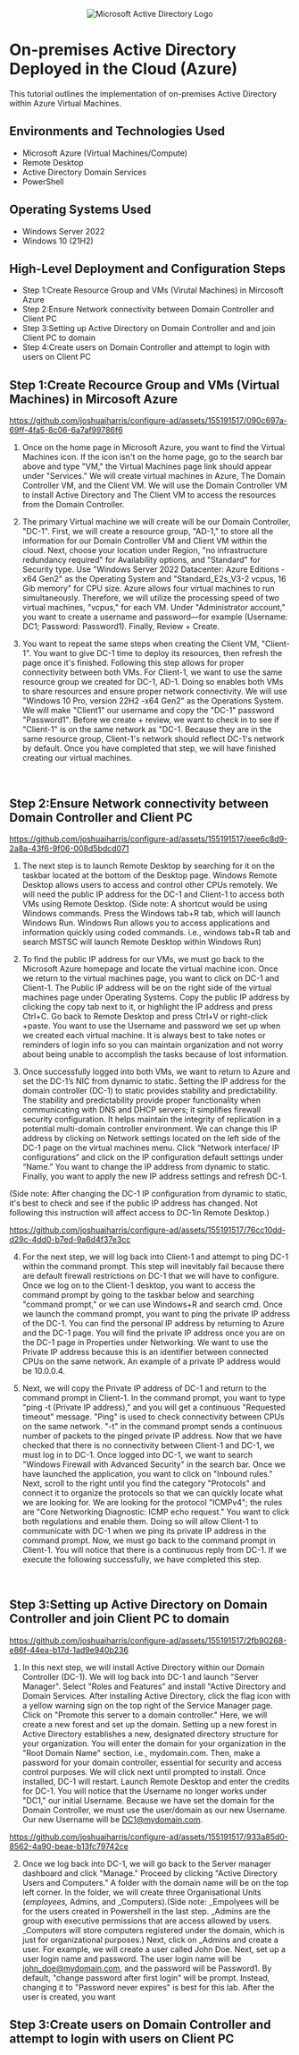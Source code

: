 <p align="center">
<img src="https://i.imgur.com/pU5A58S.png" alt="Microsoft Active Directory Logo"/>
</p>

<h1>On-premises Active Directory Deployed in the Cloud (Azure)</h1>
This tutorial outlines the implementation of on-premises Active Directory within Azure Virtual Machines.<br />


<h2>Environments and Technologies Used</h2>

- Microsoft Azure (Virtual Machines/Compute)
- Remote Desktop
- Active Directory Domain Services
- PowerShell

<h2>Operating Systems Used </h2>

- Windows Server 2022
- Windows 10 (21H2)

<h2>High-Level Deployment and Configuration Steps</h2>

- Step 1:Create Resource Group and VMs (Virutal Machines) in Mircosoft Azure 
- Step 2:Ensure Network connectivity between Domain Controller and Client PC
- Step 3:Setting up Active Directory on Domain Controller and and join Client PC to domain
- Step 4:Create users on Domain Controller and attempt to login with users on Client PC

<h2>Step 1:Create Recource Group and VMs (Virtual Machines) in Mircosoft Azure</h2>

https://github.com/joshuaiharris/configure-ad/assets/155191517/090c697a-69ff-4fa5-8c06-6a7af99786f6

1. Once on the home page in Microsoft Azure, you want to find the Virtual Machines icon. If the icon isn't on the home page, go to the search bar above and type "VM," the Virtual Machines page link should appear under "Services." We will create virtual machines in Azure, The Domain Controller VM, and the Client VM. We will use the Domain Controller VM to install Active Directory and The Client VM to access the resources from the Domain Controller.
  
2. The primary Virtual machine we will create will be our Domain Controller, "DC-1". First, we will create a resource group, "AD-1," to store all the information for our Domain Controller VM and Client VM within the cloud. Next, choose your location under Region, "no infrastructure redundancy required" for Availability options, and "Standard" for Security type. Use "Windows Server 2022 Datacenter: Azure Editions - x64 Gen2" as the Operating System and "Standard_E2s_V3-2 vcpus, 16 Gib memory" for CPU size. Azure allows four virtual machines to run simultaneously. Therefore, we will utilize the processing speed of two virtual machines, "vcpus," for each VM. Under "Administrator account," you want to create a username and password—for example (Username: DC1; Password: Password1). Finally, Review + Create.

3. You want to repeat the same steps when creating the Client VM, "Client-1". You want to give DC-1 time to deploy its resources, then refresh the page once it's finished. Following this step allows for proper connectivity between both VMs. For Client-1, we want to use the same resource group we created for DC-1, AD-1. Doing so enables both VMs to share resources and ensure proper network connectivity. We will use "Windows 10 Pro, version 22H2 -x64 Gen2" as the Operations System. We will make "Client1" our username and copy the "DC-1" password "Password1". Before we create + review, we want to check in to see if "Client-1" is on the same network as "DC-1. Because they are in the same resource group, Client-1's network should reflect DC-1's network by default. Once you have completed that step, we will have finished creating our virtual machines.


<br />
<h2>Step 2:Ensure Network connectivity between Domain Controller and Client PC</h2>

https://github.com/joshuaiharris/configure-ad/assets/155191517/eee6c8d9-2a8a-43f6-9f06-008d5bdcd071

1. The next step is to launch Remote Desktop by searching for it on the taskbar located at the bottom of the Desktop page. Windows Remote Desktop allows users to access and control other CPUs remotely. We will need the public IP address for the DC-1 and Client-1 to access both VMs using Remote Desktop.
(Side note: A shortcut would be using Windows commands. Press the Windows tab+R tab, which will launch Windows Run. Windows Run allows you to access applications and information quickly using coded commands. i.e., windows tab+R tab and search MSTSC will launch Remote Desktop within Windows Run)

2. To find the public IP address for our VMs, we must go back to the Microsoft Azure homepage and locate the virtual machine icon. Once we return to the virtual machines page, you want to click on DC-1 and Client-1. The Public IP address will be on the right side of the virtual machines page under Operating Systems. Copy the public IP address by clicking the copy tab next to it, or highlight the IP address and press Ctrl+C. Go back to Remote Desktop and press Ctrl+V or right-click +paste. You want to use the Username and password we set up when we created each virtual machine. It is always best to take notes or reminders of login info so you can maintain organization and not worry about being unable to accomplish the tasks because of lost information.

3. Once successfully logged into both VMs, we want to return to Azure and set the DC-1’s NIC from dynamic to static. Setting the IP address for the domain controller (DC-1) to static provides stability and predictability. The stability and predictability provide proper functionality when communicating with DNS and DHCP servers; it simplifies firewall security configuration. It helps maintain the integrity of replication in a potential multi-domain controller environment. We can change this IP address by clicking on Network settings located on the left side of the DC-1 page on the virtual machines menu. Click “Network interface/ IP configurations” and click on the IP configuration default settings under “Name.” You want to change the IP address from dynamic to static. Finally, you want to apply the new IP address settings and refresh DC-1.

(Side note: After changing the DC-1 IP configuration from dynamic to static, it's best to check and see if the public IP address has changed. Not following this instruction will affect access to DC-1in Remote Desktop.)  



https://github.com/joshuaiharris/configure-ad/assets/155191517/76cc10dd-d29c-4dd0-b7ed-9a6d4f37e3cc

4. For the next step, we will log back into Client-1 and attempt to ping DC-1 within the command prompt. This step will inevitably fail because there are default firewall restrictions on DC-1 that we will have to configure. Once we log on to the Client-1 desktop, you want to access the command prompt by going to the taskbar below and searching "command prompt," or we can use Windows+R and search cmd. Once we launch the command prompt, you want to ping the private IP address of the DC-1. You can find the personal IP address by returning to Azure and the DC-1 page. You will find the private IP address once you are on the DC-1 page in Properties under Networking. We want to use the Private IP address because this is an identifier between connected CPUs on the same network. An example of a private IP address would be 10.0.0.4.
 
5. Next, we will copy the Private IP address of DC-1 and return to the command prompt in Client-1. In the command prompt, you want to type "ping -t (Private IP address)," and you will get a continuous "Requested timeout" message. "Ping" is used to check connectivity between CPUs on the same network. "-t" in the command prompt sends a continuous number of packets to the pinged private IP address. Now that we have checked that there is no connectivity between Client-1 and DC-1, we must log in to DC-1. Once logged into DC-1, we want to search "Windows Firewall with Advanced Security" in the search bar. Once we have launched the application, you want to click on "Inbound rules." Next, scroll to the right until you find the category "Protocols" and connect it to organize the protocols so that we can quickly locate what we are looking for. We are looking for the protocol "ICMPv4"; the rules are "Core Networking Diagnostic: ICMP echo request." You want to click both regulations and enable them. Doing so will allow Client-1 to communicate with DC-1 when we ping its private IP address in the command prompt. Now, we must go back to the command prompt in Client-1. You will notice that there is a continuous reply from DC-1. If we execute the following successfully, we have completed this step. 
 
<br />
<h2>Step 3:Setting up Active Directory on Domain Controller and join Client PC to domain</h2>





https://github.com/joshuaiharris/configure-ad/assets/155191517/2fb90268-e86f-44ea-b17d-1ad9e940b236





1. In this next step, we will install Active Directory within our Domain Controller (DC-1). We will log back into DC-1 and launch "Server Manager". Select "Roles and Features" and install "Active Directory and Domain Services. 
After installing Active Directory,  click the flag icon with a yellow warning sign on the top right of the Service Manager page. Click on "Promote this server to a domain controller." Here, we will create a new forest and set up the domain. Setting up a new forest in Active Directory establishes a new, designated directory structure for your organization. You will enter the domain for your organization in the "Root Domain Name" section, i.e., mydomain.com. Then, make a password for your domain controller, essential for security and access control purposes. We will click next until prompted to install. Once installed, DC-1 will restart. Launch Remote Desktop and enter the credits for DC-1. You will notice that the Username no longer works under "DC1," our initial Username. Because we have set the domain for the Domain Controller, we must use the user/domain as our new Username. Our new Username will be DC1@mydomain.com. 




https://github.com/joshuaiharris/configure-ad/assets/155191517/933a85d0-8562-4a90-beae-b13fc79742ce




2. Once we log back into DC-1, we will go back to the Server manager dashboard and click "Manage." Proceed by clicking "Active Directory Users and Computers." A folder with the domain name will be on the top left corner. In the folder, we will create three Organisational Units (_employees,_ Admins, and _Computers).(Side note: _Empolyees will be for the users created in Powershell in the last step. _Admins are the group with executive permissions that are access allowed by users. _Computers will store computers registered under the domain, which is just for organizational purposes.)
Next, click on _Admins and create a user. For example, we will create a user called John Doe. Next, set up a user login name and password. The user login name will be john_doe@mydomain.com, and the password will be Password1. By default, "change password after first login" will be prompt. Instead, changing it to "Password never expires" is best for this lab. After the user is created, you want
   

<h2>Step 3:Create users on Domain Controller and attempt to login with users on Client PC</h2>
